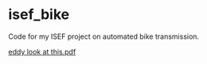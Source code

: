 # isef_bike

Code for my ISEF project on automated bike transmission.

[eddy look at this.pdf](https://github.com/tario-you/isef_bike/files/10774904/eddy.look.at.this.pdf)
